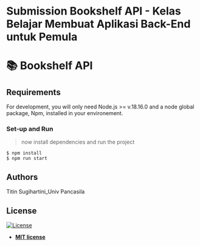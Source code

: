 # Submission Bookshelf API - Kelas Belajar Membuat Aplikasi Back-End untuk Pemula
# 📚 Bookshelf API 

## Requirements

For development, you will only need Node.js >= v.18.16.0 and a node global package, Npm, installed in your environement.

### Set-up and Run
> now install dependencies and run the project

```shell
$ npm install
$ npm run start
```

## Authors
Titin Sugihartini_Univ Pancasila

## License

[![License](http://img.shields.io/:license-mit-blue.svg?style=flat-square)](http://badges.mit-license.org)

- **[MIT license](http://opensource.org/licenses/mit-license.php)**

